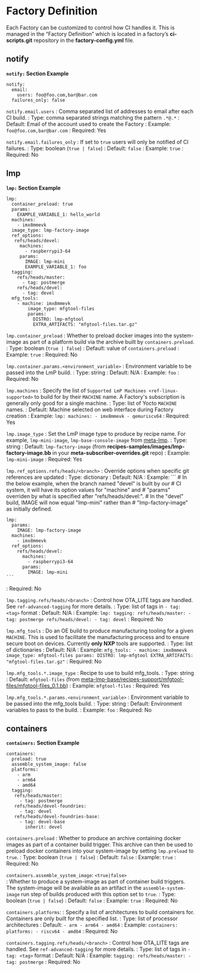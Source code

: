 # Factory Definition

Each Factory can be customized to control how CI handles it. This is
managed in the “Factory Definition” which is located in a factory’s
**ci-scripts.git** repository in the **factory-config.yml** file.

## notify

**`notify:` Section Example**

    notify:
      email:
        users: foo@foo.com,bar@bar.com
      failures_only: false

`notify.email.users`
: Comma separated list of addresses to email after each CI build.
: Type: comma separated strings matching the pattern `.*@.*`
: Default: Email of the account used to create the Factory
: Example: `foo@foo.com,bar@bar.com` 
: Required: Yes

`notify.email.failures_only`
: If set to `true` users will only be notified of CI failures.
: Type: boolean (`true | false`)
: Default: `false`
: Example: `true`
: Required: No 

## lmp

**`lmp:` Section Example**

    lmp:
      container_preload: true
      params:
        EXAMPLE_VARIABLE_1: hello_world
      machines:
        - imx8mmevk
      image_type: lmp-factory-image
      ref_options:
       refs/heads/devel:
         machines:
           - raspberrypi3-64
         params:
           IMAGE: lmp-mini
           EXAMPLE_VARIABLE_1: foo
      tagging:
        refs/heads/master:
          - tag: postmerge
        refs/heads/devel:
          - tag: devel
      mfg_tools:
        - machine: imx8mmevk
            image_type: mfgtool-files
            params:
              DISTRO: lmp-mfgtool
              EXTRA_ARTIFACTS: "mfgtool-files.tar.gz"

`lmp.container_preload` 
: Whether to preload docker images into the system-image as part of a platform build via the archive built by `containers.preload`.
: Type: boolean (`true | false`)
: Default: value of `containers.preload`
: Example: `true`
: Required: No

`lmp.container.params.<environment_variable>`
: Environment variable to be passed into the LmP build.
: Type: string
: Default: N/A
: Example: `foo`
: Required: No

`lmp.machines`
: Specify the list of `Supported LmP Machines <ref-linux-supported>` to build for by their `MACHINE` name. A Factory's subscription is generally only good for a single machine.
: Type: list of Yocto `MACHINE` names.
: Default: Machine selected on web interface during Factory creation
: Example: 
    ```
    lmp:
      machines:
        - imx8mmevk
        - qemuriscv64
    ```
: Required: Yes

`lmp.image_type` 
: Set the LmP image type to produce by recipe name. For example, `lmp-mini-image`, `lmp-base-console-image` from [meta-lmp](https://github.com/foundriesio/meta-lmp/tree/master/meta-lmp-base/recipes-samples/images).
: Type: string
: Default: `lmp-factory-image` (from **recipes-samples/images/lmp-factory-image.bb** in your **meta-subscriber-overrides.git** repo)
: Example: `lmp-mini-image`
: Required: Yes

`lmp.ref_options.refs/heads/<branch>`
: Override options when specific git references are updated
: Type: dictionary
: Default: N/A
: Example:
    ```
    # In the below example, when the branch named "devel" is built by our
    # CI system, it will have its option values for "machine" and
    # "params" overriden by what is specified after "refs/heads/devel:".
    # In the "devel" build, IMAGE will now equal "lmp-mini" rather than
    # "lmp-factory-image" as initially defined.
    
    lmp:
      params:
        IMAGE: lmp-factory-image
      machines:
        - imx8mmevk
      ref_options:
        refs/heads/devel:
          machines:
            - raspberrypi3-64
          params:
            IMAGE: lmp-mini
    ```
: Required: No

`lmp.tagging.refs/heads/<branch>`
: Control how OTA_LITE tags are handled. See `ref-advanced-tagging` for more details.
: Type: list of tags in `- tag: <tag>` format
: Default: N/A
: Example:
    ```
    lmp:
      tagging:
        refs/heads/master:
          - tag: postmerge
        refs/heads/devel:
          - tag: devel
    ```
: Required: No

`lmp.mfg_tools`
: Do an OE build to produce manufacturing tooling for a given `MACHINE`. This is used to facilitate the manufacturing process and to ensure secure boot on devices. Currently **only NXP** tools are supported.
: Type: list of dictionaries
: Default: N/A
: Example:
    ```
    mfg_tools:
      - machine: imx8mmevk
          image_type: mfgtool-files
          params:
            DISTRO: lmp-mfgtool
            EXTRA_ARTIFACTS: "mfgtool-files.tar.gz"
    ```
: Required: No

`lmp.mfg_tools.*.image_type`
: Recipe to use to build mfg_tools.
: Type: string
: Default: `mfgtool-files` (from [meta-lmp-base/recipes-support/mfgtool-files/mfgtool-files\_0.1.bb](https://github.com/foundriesio/meta-lmp/blob/master/meta-lmp-base/recipes-support/mfgtool-files/mfgtool-files_0.1.bb))
: Example: `mfgtool-files`
: Required: Yes

`lmp.mfg_tools.*.params.<environment_variable>`
: Environment variable to be passed into the mfg_tools build. 
: Type: string
: Default: Environment variables to pass to the build.
: Example: `foo`
: Required: No

## containers

**`containers:` Section Example**

    containers:
      preload: true
      assemble_system_image: false
      platforms:
        - arm
        - arm64
        - amd64
      tagging:
       refs/heads/master:
         - tag: postmerge
       refs/heads/devel-foundries:
         - tag: devel
       refs/heads/devel-foundries-base:
         - tag: devel-base
           inherit: devel

`containers.preload`
: Whether to produce an archive containing docker images as part of a container build trigger. This archive can then be used to preload docker containers into your system-image by setting `lmp.preload` to `true`. 
: Type: boolean (`true | false`)
: Default: `false`
: Example: `true`
: Required: No

`containers.assemble_system_image`: `<true|false>`  
: Whether to produce a system-image as part of container build triggers. The system-image will be available as an artifact in the `assemble-system-image` run step of builds produced with this option set to `true`.
: Type: boolean (`true | false`)
: Default: `false`
: Example: `true`
: Required: No

`containers.platforms`:
: Specify a list of architectures to build containers for. Containers are only built for the specified list.
: Type: list of processor architectures
: Default: 
    ```
    - arm
    - arm64
    - amd64
    ```
: Example:
    ```
    containers:
      platforms:
        - riscv64
        - amd64
    ```
: Required: No

`containers.tagging.refs/heads/<branch>`
: Control how OTA\_LITE tags are handled. See `ref-advanced-tagging` for more details.
: Type: list of tags in `- tag: <tag>` format
: Default: N/A
: Example:
    ```
      tagging:
        refs/heads/master:
          - tag: postmerge
    ```
: Required: No

